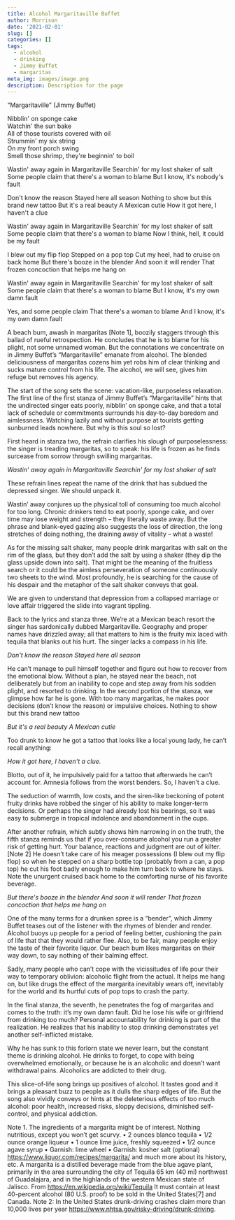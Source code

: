 ```yaml
---
title: Alcohol Margaritaville Buffet
author: Morrison
date: '2021-02-01'
slug: []
categories: []
tags:
  - alcohol
  - drinking
  - Jimmy Buffet 
  - margaritas
meta_img: images/image.png
description: Description for the page
---
```


“Margaritaville” (Jimmy Buffet)

Nibblin' on sponge cake  
Watchin' the sun bake  
All of those tourists covered with oil  
Strummin' my six string  
On my front porch swing  
Smell those shrimp, they're beginnin' to boil  
	
Wastin' away again in Margaritaville
Searchin' for my lost shaker of salt
Some people claim that there's a woman to blame
But I know, it's nobody's fault	

Don't know the reason
Stayed here all season
Nothing to show but this brand new tattoo
But it's a real beauty
A Mexican cutie
How it got here, I haven't a clue
	
Wastin' away again in Margaritaville
Searchin' for my lost shaker of salt
Some people claim that there's a woman to blame
Now I think, hell, it could be my fault
	
I blew out my flip flop
Stepped on a pop top
Cut my heel, had to cruise on back home
But there's booze in the blender
And soon it will render
That frozen concoction that helps me hang on
	
Wastin' away again in Margaritaville
Searchin' for my lost shaker of salt
Some people claim that there's a woman to blame
But I know, it's my own damn fault
	
Yes, and some people claim
That there's a woman to blame
And I know, it's my own damn fault


A beach bum, awash in margaritas [Note 1], boozily staggers through this ballad of rueful retrospection.  He concludes that he is to blame for his plight, not some unnamed woman.  But the connotations we concentrate on in Jimmy Buffet’s “Margaritaville” emanate from alcohol.  The blended deliciousness of margaritas cozens him yet robs him of clear thinking and sucks mature control from his life.  The alcohol, we will see, gives him refuge but removes his agency.

The start of the song sets the scene: vacation-like, purposeless relaxation.  The first line of the first stanza of Jimmy Buffet’s “Margaritaville” hints that the undirected singer eats poorly, nibblin’ on sponge cake, and that a total lack of schedule or commitments surrounds his day-to-day boredom and aimlessness.  Watching lazily and without purpose at tourists getting sunburned leads nowhere.  But why is this soul so lost?

First heard in stanza two, the refrain clarifies his slough of purposelessness: the singer is treading margaritas, so to speak: his life is frozen as he finds surcease from sorrow through swilling margaritas.  

*Wastin' away again in Margaritaville*
*Searchin' for my lost shaker of salt*

These refrain lines repeat the name of the drink that has subdued the depressed singer.  We should unpack it. 

  Wastin’ away conjures up the physical toll of consuming too much alcohol for too long.  Chronic drinkers tend to eat poorly, sponge cake, and over time may lose weight and strength – they literally waste away.  But the phrase and blank-eyed gazing also suggests the loss of direction, the long stretches of doing nothing, the draining away of vitality – what a waste!

  As for the missing salt shaker, many people drink margaritas with salt on the rim of the glass, but they don’t add the salt by using a shaker (they dip the glass upside down into salt).  That might be the meaning of the fruitless search or it could be the aimless perseveration of someone continuously two sheets to the wind.  Most profoundly, he is searching for the cause of his despair and the metaphor of the salt shaker conveys that goal.

We are given to understand that depression from a collapsed marriage or love affair triggered the slide into vagrant tippling.

Back to the lyrics and stanza three.  We’re at a Mexican beach resort the singer has sardonically dubbed Margaritaville.  Geography and proper names have drizzled away; all that matters to him is the fruity mix laced with tequila that blanks out his hurt.  The singer lacks a compass in his life.  

*Don't know the reason*
*Stayed here all season*

He can’t manage to pull himself together and figure out how to recover from the emotional blow.  Without a plan, he stayed near the beach, not deliberately but from an inability to cope and step away from his sodden plight, and resorted to drinking.  In the second portion of the stanza, we glimpse how far he is gone.  With too many margaritas, he makes poor decisions (don’t know the reason) or impulsive choices.
Nothing to show but this brand new tattoo

*But it's a real beauty*
*A Mexican cutie*

Too drunk to know he got a tattoo that looks like a local young lady, he can’t recall anything: 

*How it got here, I haven't a clue.*  

Blotto, out of it, he impulsively paid for a tattoo that afterwards he can’t account for.  Amnesia follows from the worst benders.  So, I haven’t a clue.

The seduction of warmth, low costs, and the siren-like beckoning of potent fruity drinks have robbed the singer of his ability to make longer-term decisions.   Or perhaps the singer had already lost his bearings, so it was easy to submerge in tropical indolence and abandonment in the cups.

After another refrain, which subtly shows him narrowing in on the truth, the fifth stanza reminds us that if you over-consume alcohol you run a greater risk of getting hurt.  Your balance, reactions and judgment are out of kilter. [Note 2] He doesn’t take care of his meager possessions (I blew out my flip flop) so when he stepped on a sharp bottle top (probably from a can, a pop top) he cut his foot badly enough to make him turn back to where he stays.  Note the unurgent cruised back home to the comforting nurse of his favorite beverage.  
 
*But there's booze in the blender*
*And soon it will render*
*That frozen concoction that helps me hang on*

One of the many terms for a drunken spree is a “bender”, which Jimmy Buffet teases out of the listener with the rhymes of blender and render.  Alcohol buoys up people for a period of feeling better, cushioning the pain of life that that they would rather flee.  Also, to be fair, many people enjoy the taste of their favorite liquor.  Our beach bum likes margaritas on their way down, to say nothing of their balming effect.

Sadly, many people who can’t cope with the vicissitudes of life pour their way to temporary oblivion: alcoholic flight from the actual.  It helps me hang on, but like drugs the effect of the margarita inevitably wears off, inevitably for the world and its hurtful cuts of pop tops to crash the party.

In the final stanza, the seventh, he penetrates the fog of margaritas and comes to the truth: it’s my own damn fault.  Did he lose his wife or girlfriend from drinking too much?  Personal accountability for drinking is part of the realization.  He realizes that his inability to stop drinking demonstrates yet another self-inflicted mistake. 

Why he has sunk to this forlorn state we never learn, but the constant theme is drinking alcohol.  He drinks to forget, to cope with being overwhelmed emotionally, or because he is an alcoholic and doesn’t want withdrawal pains. Alcoholics are addicted to their drug.


This slice-of-life song brings up positives of alcohol.  It tastes good and it brings a pleasant buzz to people as it dulls the sharp edges of life.  But the song also vividly conveys or hints at the deleterious effects of too much alcohol: poor health, increased risks, sloppy decisions, diminished self-control, and physical addiction.


Note 1. The ingredients of a margarita might be of interest.  Nothing nutritious, except you won’t get scurvy.
•	2 ounces blanco tequila 
•	1/2 ounce orange liqueur 
•	1 ounce lime juice, freshly squeezed 
•	1/2 ounce agave syrup 
•	Garnish: lime wheel 
•	Garnish: kosher salt (optional) https://www.liquor.com/recipes/margarita/ and much more about its history, etc.
A margarita is a distilled beverage made from the blue agave plant, primarily in the area surrounding the city of Tequila 65 km (40 mi) northwest of Guadalajara, and in the highlands of the western Mexican state of Jalisco.  From https://en.wikipedia.org/wiki/Tequila  It must contain at least 40-percent alcohol (80 U.S. proof) to be sold in the United States[7] and Canada.
Note 2: In the United States drunk-driving crashes claim more than 10,000 lives per year https://www.nhtsa.gov/risky-driving/drunk-driving. 
